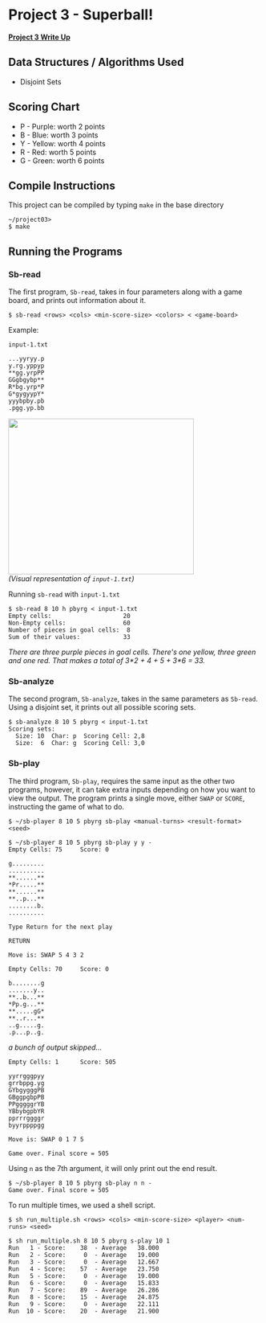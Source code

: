 # Project 3 - Superball!

**[Project 3 Write Up](https://github.com/Logant08/cs_302/blob/master/project03/project03.pdf)**

## Data Structures / Algorithms Used

* Disjoint Sets

## Scoring Chart

* P - Purple: worth 2 points
* B - Blue: worth 3 points
* Y - Yellow: worth 4 points
* R - Red: worth 5 points
* G - Green: worth 6 points

## Compile Instructions

This project can be compiled by typing `make` in the base directory

```
~/project03>
$ make
```

## Running the Programs

### Sb-read
The first program, `Sb-read`, takes in four parameters along with a game board, and prints out information about it.  

```
$ sb-read <rows> <cols> <min-score-size> <colors> < <game-board>
```

Example:  

`input-1.txt`

``` 
...yyryy.p
y.rg.yppyp
**gg.yrpPP
GGgbgybp**
R*bg.yrp*P
G*gygyypY*
yyybpby.pb
.pgg.yp.bb
```

<a href="url"><img src="https://i.imgur.com/K52Wrfx.png" align="center" height="310" width="370" ></a>  
*(Visual representation of `input-1.txt`)*

Running `sb-read` with `input-1.txt`

```
$ sb-read 8 10 h pbyrg < input-1.txt
Empty cells:                    20
Non-Empty cells:                60
Number of pieces in goal cells:  8
Sum of their values:            33
```
*There are three purple pieces in goal cells. There's one yellow, three green and one red. That makes a total of 3\*2 + 4 + 5 + 3\*6 = 33.*

### Sb-analyze

The second program, `Sb-analyze`, takes in the same parameters as `Sb-read`. Using a disjoint set, it prints out all possible scoring sets.

```
$ sb-analyze 8 10 5 pbyrg < input-1.txt
Scoring sets:
  Size: 10  Char: p  Scoring Cell: 2,8
  Size:  6  Char: g  Scoring Cell: 3,0
```

### Sb-play

The third program, `Sb-play`, requires the same input as the other two programs, however, it can take extra inputs depending on how you want to view the output. The program prints a single move, either `SWAP` or `SCORE`, instructing the game of what to do.

```
$ ~/sb-player 8 10 5 pbyrg sb-play <manual-turns> <result-format> <seed>
```

```
$ ~/sb-player 8 10 5 pbyrg sb-play y y -
Empty Cells: 75     Score: 0

g.........
..........
**......**
*Pr.....**
**......**
**..p...**
........b.
..........

Type Return for the next play
```

`RETURN`

```
Move is: SWAP 5 4 3 2

Empty Cells: 70     Score: 0

b........g
.......y..
**..b...**
*Pp.g...**
**.....gG*
**..r...**
..g.....g.
.p...p..g.
```

*a bunch of output skipped...*

```
Empty Cells: 1      Score: 505

yyrrgggpyy
grrbppg.yg
GYbgygggPB
GBggpgbpPB
PPgggggrYB
YBbybgpbYR
pprrrggggr
byyrppppgg

Move is: SWAP 0 1 7 5

Game over. Final score = 505
```

Using `n` as the 7th argument, it will only print out the end result.

```
$ ~/sb-player 8 10 5 pbyrg sb-play n n -
Game over. Final score = 505
```

To run multiple times, we used a shell script.

```
$ sh run_multiple.sh <rows> <cols> <min-score-size> <player> <num-runs> <seed>
```

```
$ sh run_multiple.sh 8 10 5 pbyrg s-play 10 1
Run   1 - Score:    38  - Average   38.000
Run   2 - Score:     0  - Average   19.000
Run   3 - Score:     0  - Average   12.667
Run   4 - Score:    57  - Average   23.750
Run   5 - Score:     0  - Average   19.000
Run   6 - Score:     0  - Average   15.833
Run   7 - Score:    89  - Average   26.286
Run   8 - Score:    15  - Average   24.875
Run   9 - Score:     0  - Average   22.111
Run  10 - Score:    20  - Average   21.900
```